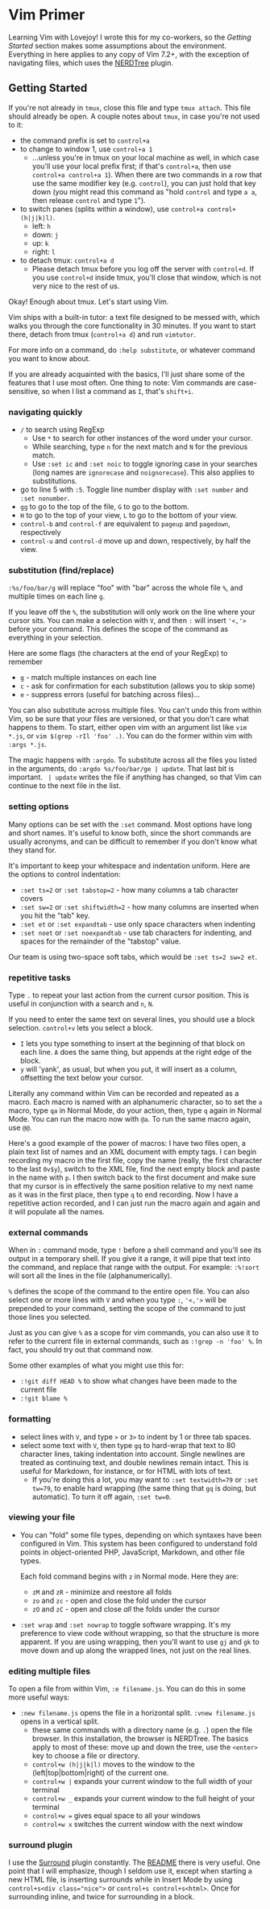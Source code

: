 # Vim Primer

Learning Vim with Lovejoy! I wrote this for my co-workers, so the *Getting
Started* section makes some assumptions about the environment. Everything in
here applies to any copy of Vim 7.2+, with the exception of navigating files,
which uses the [NERDTree](http://github.com/scrooloose/nerdtree) plugin.

## Getting Started

If you're not already in `tmux`, close this file and type `tmux attach`. This
file should already be open. A couple notes about `tmux`, in case you're not
used to it:

- the command prefix is set to `control+a`
- to change to window 1, use `control+a 1`
  - ...unless you're in tmux on your local machine as well, in which case
    you'll use your local prefix first; if that's `control+a`, then use
    `control+a control+a 1`). When there are two commands in a row that use the
    same modifier key (e.g. `control`), you can just hold that key down (you
    might read this command as "hold `control` and type `a a`, then release
    `control` and type `1`").
- to switch panes (splits within a window), use `control+a control+(h|j|k|l)`.
  - left:  `h`
  - down:  `j`
  - up:    `k`
  - right: `l`
- to detach tmux: `control+a d`
  - Please detach tmux before you log off the server with `control+d`. If you
    use `control+d` inside tmux, you'll close that window, which is not very
    nice to the rest of us.

Okay! Enough about tmux. Let's start using Vim.

Vim ships with a built-in tutor: a text file designed to be messed with, which
walks you through the core functionality in 30 minutes. If you want to start
there, detach from tmux (`control+a d`) and run `vimtutor`.

For more info on a command, do `:help substitute`, or whatever command you want
to know about.

If you are already acquainted with the basics, I'll just share some of the
features that I use most often. One thing to note: Vim commands are case-
sensitive, so when I list a command as `I`, that's `shift+i`.

### navigating quickly

- `/` to search using RegExp
  - Use `*` to search for other instances of the word under your cursor.
  - While searching, type `n` for the next match and `N` for the previous
    match.
  - Use `:set ic` and `:set noic` to toggle ignoring case in your searches
    (long names are `ignorecase` and `noignorecase`).
    This also applies to substitutions.
- go to line 5 with `:5`. Toggle line number display with `:set number` and
  `:set nonumber`.
- `gg` to go to the top of the file, `G` to go to the bottom.
- `H` to go to the top of your view, `L` to go to the bottom of your view.
- `control-b` and `control-f` are equivalent to `pageup` and `pagedown`,
  respectively
- `control-u` and `control-d` move up and down, respectively, by half the view.

### substitution (find/replace)

`:%s/foo/bar/g` will replace "foo" with "bar" across the whole file `%`, and
multiple times on each line `g`.

If you leave off the `%`, the substitution will only work on the line where
your cursor sits. You can make a selection with `V`, and then `:` will insert
`'<,'>` before your command. This defines the scope of the command as
everything in your selection.

Here are some flags (the characters at the end of your RegExp) to remember

- `g` - match multiple instances on each line
- `c` - ask for confirmation for each substitution (allows you to skip some)
- `e` - suppress errors (useful for batching across files)...

You can also substitute across multiple files. You can't undo this from within
Vim, so be sure that your files are versioned, or that you don't care what
happens to them. To start, either open vim with an argument list like
`vim *.js`, or `vim $(grep -rIl 'foo' .)`. You can do the former within vim
with `:args *.js`.

The magic happens with `:argdo`. To substitute across all the files you listed
in the arguments, do `:argdo %s/foo/bar/ge | update`. That last bit is
important. ` | update` writes the file if anything has changed, so that Vim can
continue to the next file in the list.

### setting options

Many options can be set with the `:set` command. Most options have long and
short names. It's useful to know both, since the short commands are usually
acronyms, and can be difficult to remember if you don't know what they stand
for.

It's important to keep your whitespace and indentation uniform. Here are the
options to control indentation:

- `:set ts=2` or `:set tabstop=2` - how many columns a tab character covers
- `:set sw=2` or `:set shiftwidth=2` - how many columns are inserted when
  you hit the "tab" key.
- `:set et` or `:set expandtab` - use only space characters when indenting
- `:set noet` or `:set noexpandtab` - use tab characters for indenting, and
  spaces for the remainder of the "tabstop" value.

Our team is using two-space soft tabs, which would be `:set ts=2 sw=2 et`.

### repetitive tasks

Type `.` to repeat your last action from the current cursor position. This is
useful in conjunction with a search and `n`, `N`.

If you need to enter the same text on several lines, you should use a block
selection. `control+v` lets you select a block.

- `I` lets you type something to insert at the beginning of that block on
  each line. `A` does the same thing, but appends at the right edge of the
  block.
- `y` will 'yank', as usual, but when you `p`ut, it will insert as a column,
  offsetting the text below your cursor.

Literally any command within Vim can be recorded and repeated as a macro. Each
macro is named with an alphanumeric character, so to set the `a` macro, type
`qa` in Normal Mode, do your action, then, type `q` again in Normal Mode. You
can run the macro now with `@a`. To run the same macro again, use `@@`.

Here's a good example of the power of macros: I have two files open, a plain
text list of names and an XML document with empty tags. I can begin recording
my macro in the first file, copy the name (really, the first character to the
last `0v$y`), switch to the XML file, find the next empty block and paste in
the name with `p`. I then switch back to the first document and make sure that
my cursor is in effectively the same position relative to my next name as it
was in the first place, then type `q` to end recording. Now I have a repetitive
action recorded, and I can just run the macro again and again and it will
populate all the names.

### external commands

When in `:` command mode, type `!` before a shell command and you'll see its
output in a temporary shell. If you give it a range, it will pipe that text
into the command, and replace that range with the output. For example:
`:%!sort` will sort all the lines in the file (alphanumerically).

`%` defines the scope of the command to the entire open file. You can also
select one or more lines with `V` and when you type `:`, `'<,'>` will be
prepended to your command, setting the scope of the command to just those lines
you selected.

Just as you can give `%` as a scope for vim commands, you can also use it to
refer to the current file in external commands, such as `:!grep -n 'foo' %`. In
fact, you should try out that command now.

Some other examples of what you might use this for:

- `:!git diff HEAD %` to show what changes have been made to the current file
- `:!git blame %` 

### formatting

- select lines with `V`, and type `>` or `3>` to indent by 1 or three tab
  spaces.
- select some text with `V`, then type `gq` to hard-wrap that text to 80
  character lines, taking indentation into account. Single newlines are treated
  as continuing text, and double newlines remain intact. This is useful for
  Markdown, for instance, or for HTML with lots of text.
  - If you're doing this a lot, you may want to `:set textwidth=79` or `:set
    tw=79`, to enable hard wrapping (the same thing that `gq` is doing, but
    automatic). To turn it off again, `:set tw=0`.

### viewing your file

- You can "fold" some file types, depending on which syntaxes have been
  configured in Vim. This system has been configured to understand fold points
  in object-oriented PHP, JavaScript, Markdown, and other file types.

  Each fold command begins with `z` in Normal mode. Here they are:
  - `zM` and `zR` - minimize and reestore all folds
  - `zo` and `zc` - open and close the fold under the cursor
  - `zO` and `zC` - open and close *all* the folds under the cursor
- `:set wrap` and `:set nowrap` to toggle software wrapping. It's my preference
  to view code without wrapping, so that the structure is more apparent. If you
  are using wrapping, then you'll want to use `gj` and `gk` to move down and up
  along the wrapped lines, not just on the real lines.

### editing multiple files 

To open a file from within Vim, `:e filename.js`. You can do this in some more
useful ways:

- `:new filename.js` opens the file in a horizontal split. `:vnew filename.js`
  opens in a vertical split.
  - these same commands with a directory name (e.g. `.`) open the file browser.
    In this installation, the browser is NERDTree. The basics apply to most of
    these: move up and down the tree, use the `<enter>` key to choose a file or
    directory.
  - `control+w (h|j|k|l)` moves to the window to the (left|top|bottom|right) of
    the current one.
  - `control+w |` expands your current window to the full width of your
    terminal
  - `control+w _` expands your current window to the full height of your
    terminal
  - `control+w =` gives equal space to all your windows
  - `control+w x` switches the current window with the next window

### surround plugin

I use the [Surround](http://github.com/tpope/vim-surround) plugin constantly.
The [README](http://github.com/tpope/vim-surround) there is very useful. One
point that I will emphasize, though I seldom use it, except when starting a new
HTML file, is inserting surrounds while in Insert Mode by using `control+s<div
class="nice">` or `control+s control+s<html>`. Once for surrounding inline, and
twice for surrounding in a block.
